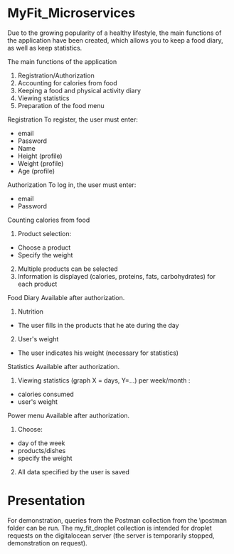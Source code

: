 # MyFit_Microservices

Due to the growing popularity of a healthy lifestyle, the main functions of the application have been created, which allows you to keep a food diary, as well as keep statistics.

The main functions of the application
1. Registration/Authorization
2. Accounting for calories from food
3. Keeping a food and physical activity diary
4. Viewing statistics
5. Preparation of the food menu

Registration
To register, the user must enter:
* email
* Password
* Name
* Height (profile)
* Weight (profile)
* Age (profile)

Authorization
To log in, the user must enter:
* email
* Password

Counting calories from food
1. Product selection:
* Choose a product
* Specify the weight
2. Multiple products can be selected
3. Information is displayed (calories, proteins, fats, carbohydrates) for each product

Food Diary
Available after authorization.
1. Nutrition
* The user fills in the products that he ate during the day
2. User's weight
* The user indicates his weight (necessary for statistics)

Statistics
Available after authorization.
1. Viewing statistics (graph X = days, Y=...) per week/month :
* calories consumed
* user's weight

Power menu
Available after authorization.
1. Choose:
* day of the week
* products/dishes
* specify the weight
2. All data specified by the user is saved

# Presentation

For demonstration, queries from the Postman collection from the \postman folder can be run.
The my_fit_droplet collection is intended for droplet requests on the digitalocean server (the server is temporarily stopped, demonstration on request).





